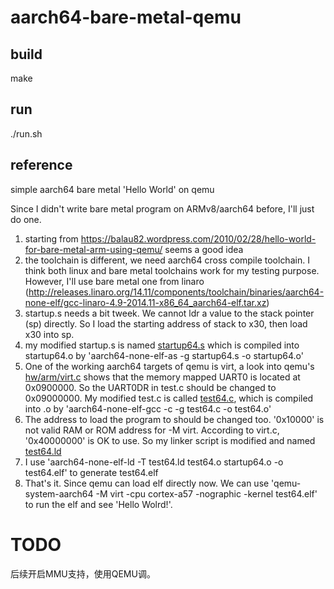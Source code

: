 # aarch64-bare-metal-qemu

## build

make

## run

./run.sh

## reference

simple aarch64 bare metal 'Hello World' on qemu

Since I didn't write bare metal program on ARMv8/aarch64 before, I'll just do one.

1. starting from https://balau82.wordpress.com/2010/02/28/hello-world-for-bare-metal-arm-using-qemu/ seems a good idea
2. the toolchain is different, we need aarch64 cross compile toolchain. I think both linux and bare metal toolchains work for my testing purpose. However, I'll use bare metal one from linaro (http://releases.linaro.org/14.11/components/toolchain/binaries/aarch64-none-elf/gcc-linaro-4.9-2014.11-x86_64_aarch64-elf.tar.xz) 
3. startup.s needs a bit tweek. We cannot ldr a value to the stack pointer (sp) directly. So I load the starting address of stack to x30, then load x30 into sp.
4. my modified startup.s is named [startup64.s](startup64.s) which is compiled into startup64.o by 'aarch64-none-elf-as -g startup64.s -o startup64.o'
5. One of the working aarch64 targets of qemu is virt, a look into qemu's [hw/arm/virt.c](http://git.qemu.org/?p=qemu.git;a=blob_plain;f=hw/arm/virt.c;hb=HEAD) shows that the memory mapped UART0 is located at 0x0900000. So the UART0DR in test.c should be changed to 0x09000000. My modified test.c is called [test64.c](test64.c), which is compiled into .o by 'aarch64-none-elf-gcc -c -g test64.c -o test64.o'
6. The address to load the program to should be changed too. '0x10000' is not valid RAM or ROM address for -M virt. According to virt.c, '0x40000000' is OK to use. So my linker script is modified and named [test64.ld](test64.ld)
7. I use 'aarch64-none-elf-ld -T test64.ld test64.o startup64.o -o test64.elf' to generate test64.elf
8. That's it. Since qemu can load elf directly now. We can use 'qemu-system-aarch64 -M virt -cpu cortex-a57 -nographic  -kernel test64.elf' to run the elf and see 'Hello Wolrd!'.

# TODO

后续开启MMU支持，使用QEMU调。